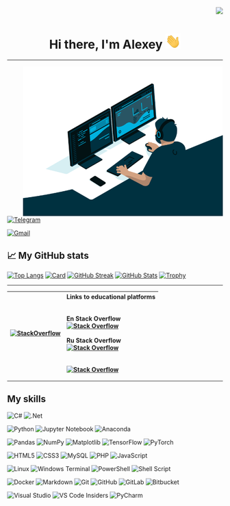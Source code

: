 <h1 align="right"><img src="https://komarev.com/ghpvc/?username=ajlekceu96"/></h1>
<h1 align="center">Hi there, I'm Alexey <img src="img/hi.gif" height="35"/></h1>

---

<img align="right" src="img/coder.gif" height="350"/>

[![Telegram](https://img.shields.io/badge/Telegram-2CA5E0?style=for-the-badge&logo=telegram&logoColor=white)](https://t.me/A_jlewa)

[![Gmail](https://img.shields.io/badge/Gmail-D14836?style=for-the-badge&logo=gmail&logoColor=white)](mailto:Ajlekceu.96@gmail.com)

## 📈 My GitHub stats

[![Top Langs](https://github-readme-stats.vercel.app/api/top-langs/?username=ajlekceu96&theme=github_dark)](https://github.com/Ajlekceu96?tab=repositories)
[![Card](https://github-readme-stats.vercel.app/api/pin/?username=ajlekceu96&repo=Python&theme=github_dark)](https://github.com/Ajlekceu96/Python)
[![GitHub Streak](https://github-readme-streak-stats.herokuapp.com/?user=ajlekceu96&theme=github-dark-blue)](https://github.com/Ajlekceu96)
[![GitHub Stats](https://github-readme-stats.vercel.app/api?username=ajlekceu96&theme=github_dark&show_icons=true&include_all_commits=true)](https://github.com/Ajlekceu96)
[![Trophy](https://github-profile-trophy.vercel.app/?username=ajlekceu96&theme=algolia)](https://github.com/Ajlekceu96)

---

|[![StackOverflow](https://github-readme-stackoverflow.vercel.app/?userID=20742798&theme=dark)](https://stackoverflow.com/users/20742798)|Links to educational platforms<br><br><br>En Stack Overflow<br>[![Stack Overflow](https://img.shields.io/badge/-Stackoverflow-FE7A16?style=for-the-badge&logo=stack-overflow&logoColor=white)](https://stackoverflow.com/users/20742798)<br><br>Ru Stack Overflow<br>[![Stack Overflow](https://img.shields.io/badge/-Stackoverflow-FE7A16?style=for-the-badge&logo=stack-overflow&logoColor=white)](https://ru.stackoverflow.com/users/533123)<br><br><br>[![Stack Overflow](https://stackoverflow-readme-profile.johannchopin.fr/profile/20742798?theme=dark&website=true&location=true)](https://stackoverflow.com/users/20742798)|
|:-:|:-|

---

## My skills

![C#](https://img.shields.io/badge/c%23-%23239120.svg?style=for-the-badge&logo=c-sharp&logoColor=white) ![.Net](https://img.shields.io/badge/.NET-5C2D91?style=for-the-badge&logo=.net&logoColor=white)

![Python](https://img.shields.io/badge/python-3670A0?style=for-the-badge&logo=python&logoColor=ffdd54) ![Jupyter Notebook](https://img.shields.io/badge/jupyter-%23FA0F00.svg?style=for-the-badge&logo=jupyter&logoColor=white) ![Anaconda](https://img.shields.io/badge/Anaconda-%2344A833.svg?style=for-the-badge&logo=anaconda&logoColor=white)

![Pandas](https://img.shields.io/badge/pandas-%23150458.svg?style=for-the-badge&logo=pandas&logoColor=white) ![NumPy](https://img.shields.io/badge/numpy-%23013243.svg?style=for-the-badge&logo=numpy&logoColor=white) ![Matplotlib](https://img.shields.io/badge/Matplotlib-%23ffffff.svg?style=for-the-badge&logo=Matplotlib&logoColor=black) ![TensorFlow](https://img.shields.io/badge/TensorFlow-%23FF6F00.svg?style=for-the-badge&logo=TensorFlow&logoColor=white) ![PyTorch](https://img.shields.io/badge/PyTorch-%23EE4C2C.svg?style=for-the-badge&logo=PyTorch&logoColor=white)

![HTML5](https://img.shields.io/badge/html5-%23E34F26.svg?style=for-the-badge&logo=html5&logoColor=white) ![CSS3](https://img.shields.io/badge/css3-%231572B6.svg?style=for-the-badge&logo=css3&logoColor=white) ![MySQL](https://img.shields.io/badge/mysql-%2300f.svg?style=for-the-badge&logo=mysql&logoColor=white) ![PHP](https://img.shields.io/badge/php-%23777BB4.svg?style=for-the-badge&logo=php&logoColor=white) ![JavaScript](https://img.shields.io/badge/javascript-%23323330.svg?style=for-the-badge&logo=javascript&logoColor=%23F7DF1E)

![Linux](https://img.shields.io/badge/Linux-FCC624?style=for-the-badge&logo=linux&logoColor=black) ![Windows Terminal](https://img.shields.io/badge/Windows%20Terminal-%234D4D4D.svg?style=for-the-badge&logo=windows-terminal&logoColor=white) ![PowerShell](https://img.shields.io/badge/PowerShell-%235391FE.svg?style=for-the-badge&logo=powershell&logoColor=white) ![Shell Script](https://img.shields.io/badge/shell_script-%23121011.svg?style=for-the-badge&logo=gnu-bash&logoColor=white)

![Docker](https://img.shields.io/badge/docker-%230db7ed.svg?style=for-the-badge&logo=docker&logoColor=white) ![Markdown](https://img.shields.io/badge/markdown-%23000000.svg?style=for-the-badge&logo=markdown&logoColor=white)
![Git](https://img.shields.io/badge/git-%23F05033.svg?style=for-the-badge&logo=git&logoColor=white) ![GitHub](https://img.shields.io/badge/github-%23121011.svg?style=for-the-badge&logo=github&logoColor=white) ![GitLab](https://img.shields.io/badge/gitlab-%23181717.svg?style=for-the-badge&logo=gitlab&logoColor=white) ![Bitbucket](https://img.shields.io/badge/bitbucket-%230047B3.svg?style=for-the-badge&logo=bitbucket&logoColor=white)

![Visual Studio](https://img.shields.io/badge/Visual%20Studio-5C2D91.svg?style=for-the-badge&logo=visual-studio&logoColor=white) ![VS Code Insiders](https://img.shields.io/badge/VS%20Code%20Insiders-35b393.svg?style=for-the-badge&logo=visual-studio-code&logoColor=white) ![PyCharm](https://img.shields.io/badge/pycharm-143?style=for-the-badge&logo=pycharm&logoColor=black&color=black&labelColor=green)
